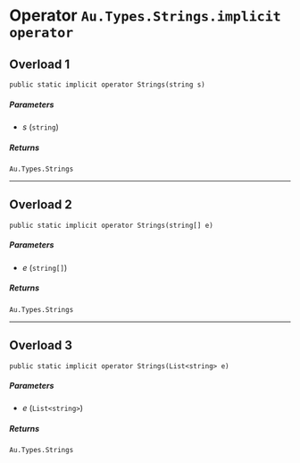 # Operator `Au.Types.Strings.implicit operator`

## Overload 1

```
public static implicit operator Strings(string s)
```

##### Parameters

- *s*  (`string`)

##### Returns

`Au.Types.Strings`

* * *

## Overload 2

```
public static implicit operator Strings(string[] e)
```

##### Parameters

- *e*  (`string[]`)

##### Returns

`Au.Types.Strings`

* * *

## Overload 3

```
public static implicit operator Strings(List<string> e)
```

##### Parameters

- *e*  (`List<string>`)

##### Returns

`Au.Types.Strings`